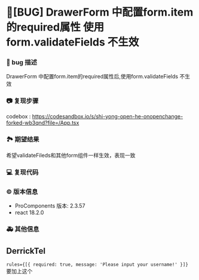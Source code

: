 # 🐛[BUG] DrawerForm 中配置form.item的required属性 使用form.validateFields 不生效

### 🐛 bug 描述

<!--
详细地描述 bug，让大家都能理解
-->

DrawerForm 中配置form.item的required属性后,使用form.validateFields 不生效

### 📷 复现步骤

codebox : https://codesandbox.io/s/shi-yong-open-he-onopenchange-forked-wb3qnd?file=/App.tsx

### 🏞 期望结果

希望validateFileds和其他form组件一样生效，表现一致

### 💻 复现代码

<!--
提供可复现的代码，仓库，或线上示例
-->

### © 版本信息

- ProComponents 版本: 2.3.57
- react 18.2.0

### 🚑 其他信息

<!--
如截图等其他信息可以贴在这里
-->

## DerrickTel

`rules={[{ required: true, message: 'Please input your username!' }]} `
要加上这个

